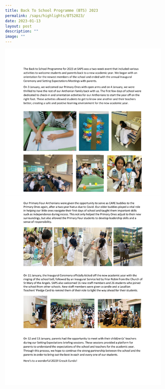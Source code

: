 ```yaml
---
title: Back To School Programme (BTS) 2023
permalink: /saps/highlights/BTS2023/
date: 2023-01-13
layout: post
description: ""
image: ""
---
```

![](/images/Website_Back%20To%20School%20Programme%202023-1.png)
![](/images/Website_Back%20To%20School%20Programme%202023-2.png)